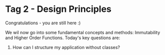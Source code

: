 # Tag 2 - Design Principles

Congratulations - you are still here :)

We wil now go into some fundamental concepts and methods: Immutability and Higher Order Functions.
Today's key questions are:

1. How can I structure my application without classes?
